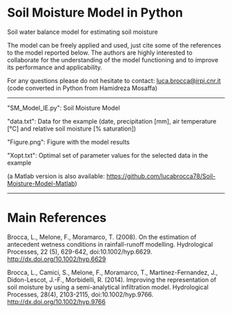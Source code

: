 # Soil Moisture Model in Python
Soil water balance model for estimating soil moisture

The model can be freely applied and used, just cite some of the references to the model reported below.
The authors are highly interested to collaborate for the understanding of the model functioning and to improve its performance and applicability.

For any questions please do not hesitate to contact:
luca.brocca@irpi.cnr.it
(code converted in Python from Hamidreza Mosaffa)

-------------------------------------------

"SM_Model_IE.py": Soil Moisture Model

"data.txt": Data for the example (date, precipitation [mm], air temperature [°C] and relative soil moisture [% saturation])

"Figure.png": Figure with the model results

"Xopt.txt": Optimal set of parameter values for the selected data in the example

(a Matlab version is also available: https://github.com/lucabrocca78/Soil-Moisture-Model-Matlab)

-------------------------------------------

# Main References
Brocca, L., Melone, F., Moramarco, T. (2008). On the estimation of antecedent wetness conditions in rainfall-runoff modelling. Hydrological Processes, 22 (5), 629-642, doi:10.1002/hyp.6629. http://dx.doi.org/10.1002/hyp.6629

Brocca, L., Camici, S., Melone, F., Moramarco, T., Martinez-Fernandez, J., Didon-Lescot, J.-F., Morbidelli, R. (2014). Improving the representation of soil moisture by using a semi-analytical infiltration model. Hydrological Processes, 28(4), 2103-2115, doi:10.1002/hyp.9766. http://dx.doi.org/10.1002/hyp.9766
